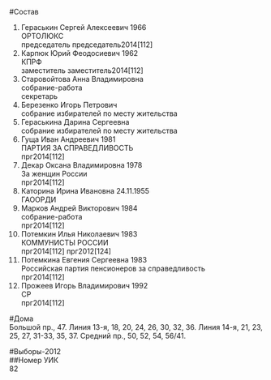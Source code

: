 #Состав  
1. Гераськин Сергей Алексеевич 1966  
    ОРТОЛЮКС  
    председатель председатель2014[112]  
2. Карпюк Юрий Феодосиевич 1962  
    КПРФ  
    заместитель заместитель2014[112]  
3. Старовойтова Анна Владимировна  
    собрание-работа  
    секретарь  
4. Березенко Игорь Петрович  
    собрание избирателей по месту жительства  
5. Гераськина Дарина Сергеевна  
    собрание избирателей по месту жительства  
6. Гуща Иван Андреевич 1981  
    ПАРТИЯ ЗА СПРАВЕДЛИВОСТЬ  
    прг2014[112]  
7. Декар Оксана Владимировна 1978  
    За женщин России  
    прг2014[112]  
8. Каторина Ирина Ивановна 24.11.1955  
    ГАООРДИ  
9. Марков Андрей Викторович 1984  
    собрание-работа  
    прг2014[112]  
10. Потемкин Илья Николаевич 1983  
    КОММУНИСТЫ РОССИИ  
    прг2014[112] прг2012[124]  
11. Потемкина Евгения Сергеевна 1983  
    Российская партия пенсионеров за справедливость  
    прг2014[112]  
12. Прожеев Игорь Владимирович 1992  
    СР  
    прг2014[112]  
  
#Дома  
Большой пр.,   47. Линия 13-я,     18, 20, 24, 26, 30, 32, 36. Линия 14-я,     21, 23, 25, 27, 31-33, 35, 37. Средний пр.,     50, 52, 54, 56/41.  
  
#Выборы-2012  
##Номер УИК  
82  
